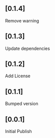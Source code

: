 ## [0.1.4] 
Remove warning
## [0.1.3] 
Update dependencies
## [0.1.2] 
Add License
## [0.1.1] 
Bumped version
## [0.0.1] 
Initial Publish
